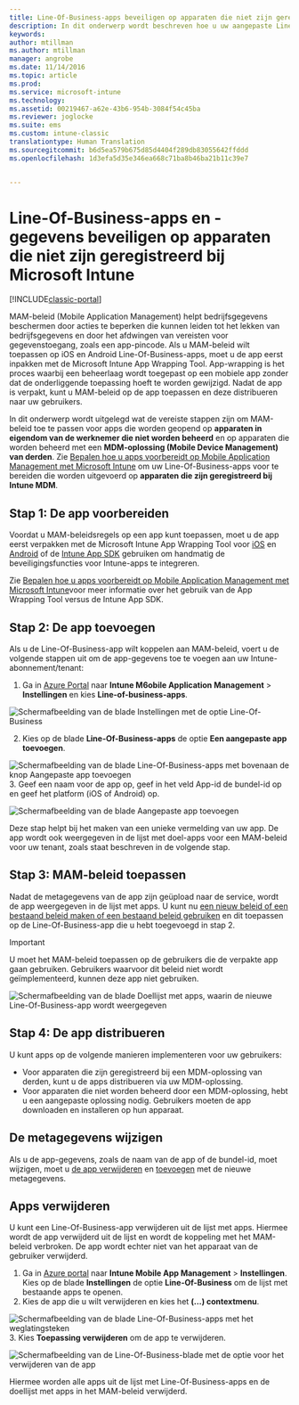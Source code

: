 ```yaml
---
title: Line-Of-Business-apps beveiligen op apparaten die niet zijn geregistreerd | Microsoft Docs
description: In dit onderwerp wordt beschreven hoe u uw aangepaste Line-Of-Business-apps kunt voorbereiden, zodat u Mobile Device Management-beleidsregels kunt toepassen om gegevensverlies te voorkomen.
keywords: 
author: mtillman
ms.author: mtillman
manager: angrobe
ms.date: 11/14/2016
ms.topic: article
ms.prod: 
ms.service: microsoft-intune
ms.technology: 
ms.assetid: 00219467-a62e-43b6-954b-3084f54c45ba
ms.reviewer: joglocke
ms.suite: ems
ms.custom: intune-classic
translationtype: Human Translation
ms.sourcegitcommit: b6d5ea579b675d85d4404f289db83055642ffddd
ms.openlocfilehash: 1d3efa5d35e346ea668c71ba8b46ba21b11c39e7


---
```


# <a name="protect-line-of-business-apps-and-data-on-devices-that-are-not-enrolled-in-microsoft-intune"></a>Line-Of-Business-apps en -gegevens beveiligen op apparaten die niet zijn geregistreerd bij Microsoft Intune

[!INCLUDE[classic-portal](../includes/classic-portal.md)]

MAM-beleid (Mobile Application Management) helpt bedrijfsgegevens beschermen door acties te beperken die kunnen leiden tot het lekken van bedrijfsgegevens en door het afdwingen van vereisten voor gegevenstoegang, zoals een app-pincode. Als u MAM-beleid wilt toepassen op iOS en Android Line-Of-Business-apps, moet u de app eerst inpakken met de Microsoft Intune App Wrapping Tool. App-wrapping is het proces waarbij een beheerlaag wordt toegepast op een mobiele app zonder dat de onderliggende toepassing hoeft te worden gewijzigd. Nadat de app is verpakt, kunt u MAM-beleid op de app toepassen en deze distribueren naar uw gebruikers.  

In dit onderwerp wordt uitgelegd wat de vereiste stappen zijn om MAM-beleid toe te passen voor apps die worden geopend op **apparaten in eigendom van de werknemer die niet worden beheerd** en op apparaten die worden beheerd met een **MDM-oplossing (Mobile Device Management) van derden**.  Zie [Bepalen hoe u apps voorbereidt op Mobile Application Management met Microsoft Intune](decide-how-to-prepare-apps-for-mobile-application-management-with-microsoft-intune.md) om uw Line-Of-Business-apps voor te bereiden die worden uitgevoerd op **apparaten die zijn geregistreerd bij Intune MDM**.


##  <a name="step-1-prepare-the-app"></a>Stap 1: De app voorbereiden

Voordat u MAM-beleidsregels op een app kunt toepassen, moet u de app eerst verpakken met de Microsoft Intune App Wrapping Tool voor [iOS](prepare-ios-apps-for-mobile-application-management-with-the-microsoft-intune-app-wrapping-tool.md) en [Android](prepare-android-apps-for-mobile-application-management-with-the-microsoft-intune-app-wrapping-tool.md) of de [Intune App SDK](../develop/intune-app-sdk.md) gebruiken om handmatig de beveiligingsfuncties voor Intune-apps te integreren.

Zie [Bepalen hoe u apps voorbereidt op Mobile Application Management met Microsoft Intune](decide-how-to-prepare-apps-for-mobile-application-management-with-microsoft-intune.md)voor meer informatie over het gebruik van de App Wrapping Tool versus de Intune App SDK.

## <a name="step-2-add-the-app"></a>Stap 2: De app toevoegen

Als u de Line-Of-Business-app wilt koppelen aan MAM-beleid, voert u de volgende stappen uit om de app-gegevens toe te voegen aan uw Intune-abonnement/tenant:

1. Ga in [Azure Portal](https://portal.azure.com/) naar **Intune M6obile Application Management** > **Instellingen** en kies **Line-of-business-apps**.

  ![Schermafbeelding van de blade Instellingen met de optie Line-Of-Business](../media/mam-azure-portal-lob-on-settings.png)

2. Kies op de blade **Line-Of-Business-apps** de optie **Een aangepaste app toevoegen**.

  ![Schermafbeelding van de blade Line-Of-Business-apps met bovenaan de knop Aangepaste app toevoegen](../media/mam-azure-portal-add-lob-app-action.png)
3.    Geef een naam voor de app op, geef in het veld App-id de bundel-id op en geef het platform (iOS of Android) op.

  ![Schermafbeelding van de blade Aangepaste app toevoegen](../media/mam-azure-portal-add-app-details.png)

  Deze stap helpt bij het maken van een unieke vermelding van uw app. De app wordt ook weergegeven in de lijst met doel-apps voor een MAM-beleid voor uw tenant, zoals staat beschreven in de volgende stap.

## <a name="step-3-apply-mam-policies"></a>Stap 3: MAM-beleid toepassen
Nadat de metagegevens van de app zijn geüpload naar de service, wordt de app weergegeven in de lijst met apps. U kunt nu [een nieuw beleid of een bestaand beleid maken of een bestaand beleid gebruiken](create-and-deploy-mobile-app-management-policies-with-microsoft-intune.md) en dit toepassen op de Line-Of-Business-app die u hebt toegevoegd in stap 2.

>[!IMPORTANT]
>U moet het MAM-beleid toepassen op de gebruikers die de verpakte app gaan gebruiken.  Gebruikers waarvoor dit beleid niet wordt geïmplementeerd, kunnen deze app niet gebruiken.


  ![Schermafbeelding van de blade Doellijst met apps, waarin de nieuwe Line-Of-Business-app wordt weergegeven](../media/mam-azure-portal-lob-on-targeted-app-list.png)
## <a name="step-4-distribute-the-app"></a>Stap 4: De app distribueren
U kunt apps op de volgende manieren implementeren voor uw gebruikers:
* Voor apparaten die zijn geregistreerd bij een MDM-oplossing van derden, kunt u de apps distribueren via uw MDM-oplossing.
* Voor apparaten die niet worden beheerd door een MDM-oplossing, hebt u een aangepaste oplossing nodig. Gebruikers moeten de app downloaden en installeren op hun apparaat.

## <a name="change-the-metadata"></a>De metagegevens wijzigen
Als u de app-gegevens, zoals de naam van de app of de bundel-id, moet wijzigen, moet u [de app verwijderen](#remove-apps) en [toevoegen](#step-2-add-the-app) met de nieuwe metagegevens.

##  <a name="remove-apps"></a>Apps verwijderen
U kunt een Line-Of-Business-app verwijderen uit de lijst met apps. Hiermee wordt de app verwijderd uit de lijst en wordt de koppeling met het MAM-beleid verbroken. De app wordt echter niet van het apparaat van de gebruiker verwijderd.  

1.    Ga in [Azure portal](https://portal.azure.com/) naar **Intune Mobile App Management** > **Instellingen**. Kies op de blade **Instellingen** de optie **Line-Of-Business** om de lijst met bestaande apps te openen.  
2.    Kies de app die u wilt verwijderen en kies het **(…) contextmenu**.

  ![Schermafbeelding van de blade Line-Of-Business-apps met het weglatingsteken](../media/mam-azure-portal-lob-context-menu.png)
3.    Kies **Toepassing verwijderen** om de app te verwijderen.

  ![Schermafbeelding van de Line-Of-Business-blade met de optie voor het verwijderen van de app](../media/mam-azure-portal-delete-app.png)

  Hiermee worden alle apps uit de lijst met Line-Of-Business-apps en de doellijst met apps in het MAM-beleid verwijderd.



<!--HONumber=Dec16_HO2-->


